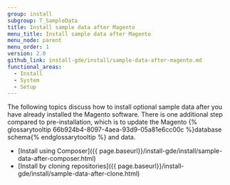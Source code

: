 ```yaml
---
group: install
subgroup: T_SampleData
title: Install sample data after Magento
menu_title: Install sample data after Magento
menu_node: parent
menu_order: 1
version: 2.0
github_link: install-gde/install/sample-data-after-magento.md
functional_areas:
  - Install
  - System
  - Setup
---
```



The following topics discuss how to install optional sample data after you have already installed the Magento software. There is one additional step compared to pre-installation, which is to update the Magento {% glossarytooltip 66b924b4-8097-4aea-93d9-05a81e6cc00c %}database schema{% endglossarytooltip %} and data.

*	[Install using Composer]({{ page.baseurl}}/install-gde/install/sample-data-after-composer.html)
*	[Install by cloning repositories]({{ page.baseurl}}/install-gde/install/sample-data-after-clone.html)
